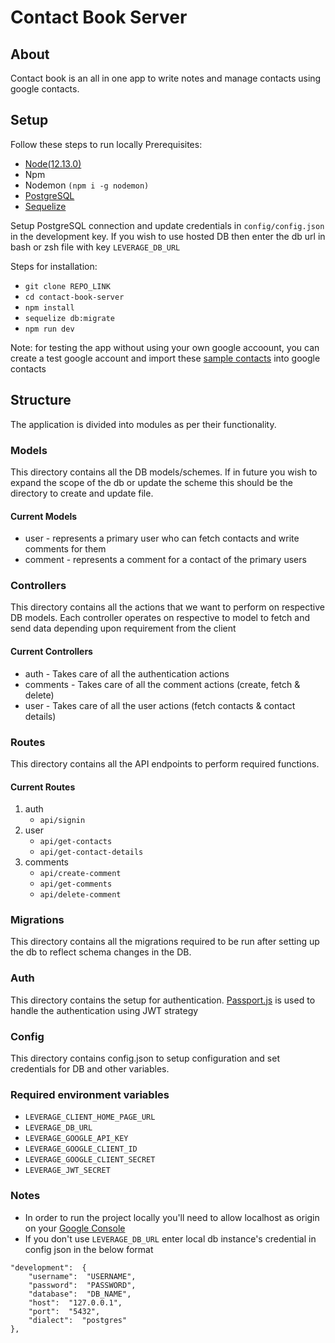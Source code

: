 # Contact Book Server

## About

Contact book is an all in one app to write notes and manage contacts using google contacts.

## Setup

Follow these steps to run locally
Prerequisites:

- [Node(12.13.0)](https://nodejs.org/en/blog/release/v12.13.0/)
- Npm
- Nodemon `(npm i -g nodemon)`
- [PostgreSQL](https://www.postgresql.org/download/)
- [Sequelize](https://www.npmjs.com/package/sequelize-cli)

Setup PostgreSQL connection and update credentials in `config/config.json` in the development key. If you wish to use hosted DB then enter the db url in bash or zsh file with key `LEVERAGE_DB_URL`

Steps for installation:

- `git clone REPO_LINK`
- `cd contact-book-server`
- `npm install`
- `sequelize db:migrate`
- `npm run dev`

Note: for testing the app without using your own google accoount, you can create a test google account and import these [sample contacts](https://letterhub.com/sample-csv-file-with-contacts/) into google contacts

## Structure

The application is divided into modules as per their functionality.

### Models

This directory contains all the DB models/schemes. If in future you wish to expand the scope of the db or update the scheme this should be the directory to create and update file.

#### Current Models

- user - represents a primary user who can fetch contacts and write comments for them
- comment - represents a comment for a contact of the primary users

### Controllers

This directory contains all the actions that we want to perform on respective DB models. Each controller operates on respective to model to fetch and send data depending upon requirement from the client

#### Current Controllers

- auth - Takes care of all the authentication actions
- comments - Takes care of all the comment actions (create, fetch & delete)
- user - Takes care of all the user actions (fetch contacts & contact details)

### Routes

This directory contains all the API endpoints to perform required functions.

#### Current Routes

1. auth
   - `api/signin`
2. user
   - `api/get-contacts`
   - `api/get-contact-details`
3. comments
   - `api/create-comment`
   - `api/get-comments`
   - `api/delete-comment`

### Migrations

This directory contains all the migrations required to be run after setting up the db to reflect schema changes in the DB.

### Auth

This directory contains the setup for authentication. [Passport.js](http://www.passportjs.org/) is used to handle the authentication using JWT strategy

### Config

This directory contains config.json to setup configuration and set credentials for DB and other variables.

### Required environment variables

- `LEVERAGE_CLIENT_HOME_PAGE_URL`
- `LEVERAGE_DB_URL`
- `LEVERAGE_GOOGLE_API_KEY`
- `LEVERAGE_GOOGLE_CLIENT_ID`
- `LEVERAGE_GOOGLE_CLIENT_SECRET`
- `LEVERAGE_JWT_SECRET`

### Notes

- In order to run the project locally you'll need to allow localhost as origin on your [Google Console](https://console.cloud.google.com/home/dashboard)
- If you don't use `LEVERAGE_DB_URL` enter local db instance's credential in config json in the below format

```
"development":  {
	"username":  "USERNAME",
	"password":  "PASSWORD",
	"database":  "DB_NAME",
	"host":  "127.0.0.1",
	"port":  "5432",
	"dialect":  "postgres"
},
```
